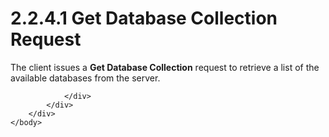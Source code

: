 <html dir="LTR" xmlns:mshelp="http://msdn.microsoft.com/mshelp" xmlns:ddue="http://ddue.schemas.microsoft.com/authoring/2003/5" xmlns:xlink="http://www.w3.org/1999/xlink" xmlns:tool="http://www.microsoft.com/tooltip">
    <head>
        <meta http-equiv="Content-Type" content="text/html; CHARSET=utf-8"></meta>
        <meta name="save" content="history"></meta>
        <title>2.2.4.1 Get Database Collection Request</title>
        <xml>
            <mshelp:toctitle title="2.2.4.1 Get Database Collection Request"></mshelp:toctitle>
            <mshelp:rltitle title="[MS-SSAS8]: Get Database Collection Request"></mshelp:rltitle>
            <mshelp:keyword index="A" term="866d15b5-9610-4fe6-b262-b67ed407fdbc"></mshelp:keyword>
            <mshelp:attr name="DCSext.ContentType" value="open specification"></mshelp:attr>
            <mshelp:attr name="AssetID" value="866d15b5-9610-4fe6-b262-b67ed407fdbc"></mshelp:attr>
            <mshelp:attr name="TopicType" value="kbRef"></mshelp:attr>
            <mshelp:attr name="DCSext.Title" value="[MS-SSAS8]: Get Database Collection Request" />
        </xml>
    </head>
    <body>
        <div id="header">
            <h1 class="heading">2.2.4.1 Get Database Collection Request</h1>
        </div>
        <div id="mainSection">
            <div id="mainBody">
                <div id="allHistory" class="saveHistory"></div>
                <div id="sectionSection0" class="section" name="collapseableSection">
                    

<p>The client issues a <b>Get Database Collection</b> request
to retrieve a list of the available databases from the server.</p>


                </div>
            </div>
        </div>
    </body>
</html>